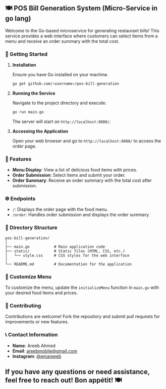 ## 🍽️ POS Bill Generation System (Micro-Service in go lang)

Welcome to the Go-based microservice for generating restaurant bills! This service provides a web interface where customers can select items from a menu and receive an order summary with the total cost.

### 🚀 Getting Started

1. **Installation**

   Ensure you have Go installed on your machine.

   ```bash
   go get github.com/<username>/pos-bill-generation
   ```

2. **Running the Service**

   Navigate to the project directory and execute:

   ```bash
   go run main.go
   ```

   The server will start on `http://localhost:8080/`.

3. **Accessing the Application**

   Open your web browser and go to `http://localhost:8080/` to access the order page.

### 🍕 Features

- **Menu Display**: View a list of delicious food items with prices.
- **Order Submission**: Select items and submit your order.
- **Order Summary**: Receive an order summary with the total cost after submission.

### 🌐 Endpoints

- `/`: Displays the order page with the food menu.
- `/order`: Handles order submission and displays the order summary.

### 📂 Directory Structure

```
pos-bill-generation/
│
├── main.go           # Main application code
├── static/           # Static files (HTML, CSS, etc.)
│   └── style.css     # CSS styles for the web interface
│
└── README.md         # Documentation for the application
```

### 🍴 Customize Menu

To customize the menu, update the `initializeMenu` function in `main.go` with your desired food items and prices.

### 🤝 Contributing

Contributions are welcome! Fork the repository and submit pull requests for improvements or new features.

### 📞 Contact Information

- **Name**: Areeb Ahmed
- **Email**: areebmobile@gmail.com
- **Instagram**: [@emareeeb](https://www.instagram.com/emareeeb/)

If you have any questions or need assistance, feel free to reach out! Bon appétit! 🍽️
---

